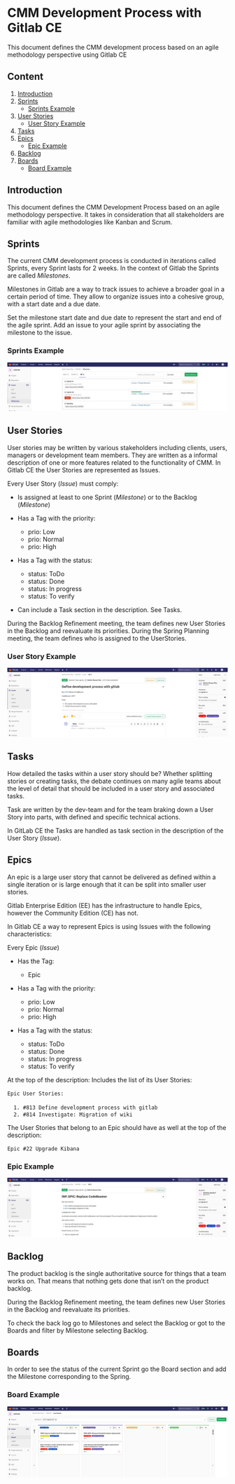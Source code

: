 # CMM Development Process with Gitlab CE
This document defines the CMM development process based on an agile methodology perspective using Gitlab CE

## Content

1. [Introduction](#introduction)
2. [Sprints](#sprints)
	- [Sprints Example](#Sprints-example)
3. [User Stories](#user-stories)
	- [User Story Example](#user-story-example)
4. [Tasks](#tasks)
5. [Epics](#epics)
	- [Epic Example](#epic-example)
6. [Backlog](#backlog)
7. [Boards](#boards)
	- [Board Example](#board-example)

## Introduction

This document defines the CMM Development Process based on an agile methodology perspective.
It takes in consideration that all stakeholders are familiar with agile methodologies like Kanban and Scrum.

## Sprints

The current CMM development process is conducted in iterations called Sprints, every Sprint lasts for 2 weeks.
In the context of Gitlab the Sprints are called *Milestones*.

Milestones in Gitlab are a way to track issues to achieve a broader goal in a certain period of time.
They allow to organize issues into a cohesive group, with a start date and a due date.

Set the milestone start date and due date to represent the start and end of the agile sprint.
Add an issue to your agile sprint by associating the milestone to the issue.

### Sprints Example
![Alt](/sprints_01.JPG "Sprints (Milestones)")

## User Stories

User stories may be written by various stakeholders including clients, users, managers or development team members.
They are written as a informal description of one or more features related to the functionality of CMM.
In Gitlab CE the User Stories are represented as Issues.

Every User Story (*Issue*) must comply:

- Is assigned at least to one Sprint (*Milestone*) or to the Backlog (*Milestone*)

- Has a Tag with the priority:
	- prio: Low
	- prio: Normal
	- prio: High

- Has a Tag with the status:
	- status: ToDo
	- status: Done
	- status: In progress
	- status: To verify

- Can include a Task section in the description. See Tasks.

During the Backlog Refinement meeting, the team defines new User Stories in the Backlog and reevaluate its priorities.
During the Spring Planning meeting, the team defines who is assigned to the UserStories. 

### User Story Example
![Alt](/userstory_01.JPG "Sprints (User Story)")

## Tasks

How detailed the tasks within a user story should be?
Whether splitting stories or creating tasks, the debate continues on many agile teams about the level of detail that should be included in a user story and associated tasks.

Task are written by the dev-team and for the team braking down a User Story into parts, with defined and specific technical actions.

In GitLab CE the Tasks are handled as task section in the description of the User Story (*Issue*).

## Epics

An epic is a large user story that cannot be delivered as defined within a single iteration or is large enough that it can be split into smaller user stories.

Gitlab Enterprise Edition (EE) has the infrastructure to handle Epics, however the Community Edition (CE) has not.

In Gitlab CE a way to represent Epics is using Issues with the following characteristics:

Every Epic (*Issue*)

- Has the Tag:
	- Epic

- Has a Tag with the priority:
	- prio: Low
	- prio: Normal
	- prio: High
	
- Has a Tag with the status:
	- status: ToDo
	- status: Done
	- status: In progress
	- status: To verify

At the top of the description:
Includes the list of its User Stories:

```
Epic User Stories:

  1. #813 Define development process with gitlab
  2. #814 Investigate: Migration of wiki
```

The User Stories that belong to an Epic should have as well at the top of the description:

```
Epic #22 Upgrade Kibana
```

### Epic Example
![Alt](/epic_01.JPG "Epic as an Issue")

## Backlog

The product backlog is the single authoritative source for things that a team works on. That means that nothing gets done that isn’t on the product backlog.

During the Backlog Refinement meeting, the team defines new User Stories in the Backlog and reevaluate its priorities.

To check the back log go to Milestones and select the Backlog or got to the Boards and filter by Milestone selecting Backlog.

## Boards

In order to see the status of the current Sprint go the Board section and add the Milestone corresponding to the Spring.

### Board Example
![Alt](/board_01.JPG "Boards")
